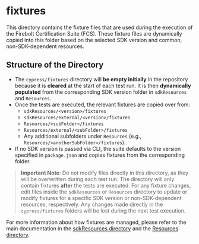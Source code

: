 # fixtures

This directory contains the fixture files that are used during the execution of the Firebolt Certification Suite (FCS). These fixture files are dynamically copied into this folder based on the selected SDK version and common, non-SDK-dependent resources.

## Structure of the Directory

- The `cypress/fixtures` directory will **be empty initially** in the repository because it is **cleared** at the start of each test run. It is then **dynamically populated** from the corresponding SDK version folder in `sdkResources` and `Resources`.
- Once the tests are executed, the relevant fixtures are copied over from:
  - `sdkResources/<version>/fixtures`
  - `sdkResources/external/<version>/fixtures`
  - `Resources/<subFolder>/fixtures`
  - `Resources/external/<subFolder>/fixtures`
  - Any additional subfolders under `Resources` (e.g., `Resources/<anotherSubFolder>/fixtures`)..
- If no SDK version is passed via CLI, the suite defaults to the version specified in `package.json` and copies fixtures from the corresponding folder.

> **Important Note**: Do not modify files directly in this directory, as they will be overwritten during each test run. The directory will only contain fixtures **after** the tests are executed. For any fixture changes, edit files inside the `sdkResources` or `Resources` directory to update or modify fixtures for a specific SDK version or non-SDK-dependent resources, respectively. Any changes made directly in the `cypress/fixtures` folders will be lost during the next test execution.

For more information about how fixtures are managed, please refer to the main documentation in the [sdkResources directory](../../sdkResources/README.md) and the [Resources directory](../../Resources/README.md).
